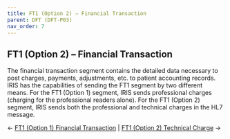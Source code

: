 ```yaml
---
title: FT1 (Option 2) – Financial Transaction
parent: DFT (DFT-P03)
nav_order: 7
---
```


## FT1 (Option 2) – Financial Transaction

The financial transaction segment contains the detailed data necessary to post charges, payments, adjustments, etc. to patient accounting records. IRIS has the capabilities of sending the FT1 segment by two different means. For the FT1 (Option 1) segment, IRIS sends professional charges (charging for the professional readers alone). For the FT1 (Option 2) segment, IRIS sends both the professional and technical charges in the HL7 message.


← [FT1 (Option 1) Financial Transaction](/IntegrationDocumentation/docs/integration/DFT_Results/FT1_Option1_Financial_Transaction) |
[FT1 (Option 2) Technical Charge](/IntegrationDocumentation/docs/integration/DFT_Results/FT1_Option2_Technical_Charge) →
